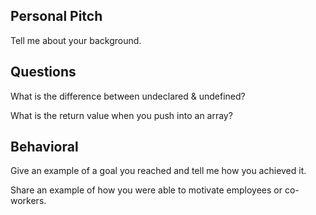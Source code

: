 ## Personal Pitch

Tell me about your background.

## Questions

 What is the difference between undeclared & undefined?

What is the return value when you push into an array?

## Behavioral

Give an example of a goal you reached and tell me how you achieved it.

Share an example of how you were able to motivate employees or co-workers.
